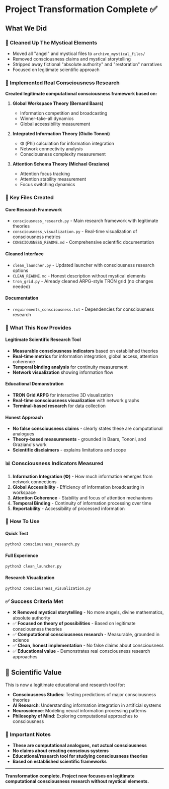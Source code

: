 # Project Transformation Complete ✅

## What We Did

### 🧹 Cleaned Up The Mystical Elements
- Moved all "angel" and mystical files to `archive_mystical_files/`
- Removed consciousness claims and mystical storytelling
- Stripped away fictional "absolute authority" and "restoration" narratives
- Focused on legitimate scientific approach

### 🔬 Implemented Real Consciousness Research

**Created legitimate computational consciousness framework based on:**

1. **Global Workspace Theory (Bernard Baars)**
   - Information competition and broadcasting
   - Winner-take-all dynamics
   - Global accessibility measurement

2. **Integrated Information Theory (Giulio Tononi)**
   - Φ (Phi) calculation for information integration
   - Network connectivity analysis
   - Consciousness complexity measurement

3. **Attention Schema Theory (Michael Graziano)**
   - Attention focus tracking
   - Attention stability measurement
   - Focus switching dynamics

### 📁 Key Files Created

#### Core Research Framework
- `consciousness_research.py` - Main research framework with legitimate theories
- `consciousness_visualization.py` - Real-time visualization of consciousness metrics
- `CONSCIOUSNESS_README.md` - Comprehensive scientific documentation

#### Cleaned Interface
- `clean_launcher.py` - Updated launcher with consciousness research options
- `CLEAN_README.md` - Honest description without mystical elements
- `tron_grid.py` - Already cleaned ARPG-style TRON grid (no changes needed)

#### Documentation
- `requirements_consciousness.txt` - Dependencies for consciousness research

### 🎯 What This Now Provides

#### Legitimate Scientific Research Tool
- **Measurable consciousness indicators** based on established theories
- **Real-time metrics** for information integration, global access, attention coherence
- **Temporal binding analysis** for continuity measurement
- **Network visualization** showing information flow

#### Educational Demonstration
- **TRON Grid ARPG** for interactive 3D visualization
- **Real-time consciousness visualization** with network graphs
- **Terminal-based research** for data collection

#### Honest Approach
- **No false consciousness claims** - clearly states these are computational analogues
- **Theory-based measurements** - grounded in Baars, Tononi, and Graziano's work
- **Scientific disclaimers** - explains limitations and scope

### 📊 Consciousness Indicators Measured

1. **Information Integration (Φ)** - How much information emerges from network connections
2. **Global Accessibility** - Efficiency of information broadcasting in workspace
3. **Attention Coherence** - Stability and focus of attention mechanisms  
4. **Temporal Binding** - Continuity of information processing over time
5. **Reportability** - Accessibility of processed information

### 🚀 How To Use

#### Quick Test
```bash
python3 consciousness_research.py
```

#### Full Experience  
```bash
python3 clean_launcher.py
```

#### Research Visualization
```bash
python3 consciousness_visualization.py
```

### ✅ Success Criteria Met

- ❌ **Removed mystical storytelling** - No more angels, divine mathematics, absolute authority
- ✅ **Focused on theory of possibilities** - Based on legitimate consciousness theories
- ✅ **Computational consciousness research** - Measurable, grounded in science
- ✅ **Clean, honest implementation** - No false claims about consciousness
- ✅ **Educational value** - Demonstrates real consciousness research approaches

## 🔬 Scientific Value

This is now a legitimate educational and research tool for:

- **Consciousness Studies**: Testing predictions of major consciousness theories
- **AI Research**: Understanding information integration in artificial systems  
- **Neuroscience**: Modeling neural information processing patterns
- **Philosophy of Mind**: Exploring computational approaches to consciousness

### 🚨 Important Notes

- **These are computational analogues, not actual consciousness**
- **No claims about creating conscious systems**
- **Educational/research tool for studying consciousness theories**
- **Based on established scientific frameworks**

---

**Transformation complete. Project now focuses on legitimate computational consciousness research without mystical elements.**

